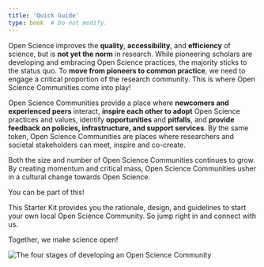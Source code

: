 ```yaml
---
title: 'Quick Guide'
type: book  # Do not modify.
---
```


Open Science improves the **quality**, **accessibility**, and **efficiency** of science, but is **not yet the norm** in research. While pioneering scholars are developing and embracing Open Science practices, the majority sticks to the status quo. To **move from pioneers to common practice**, we need to engage a critical proportion of the research community. This is where Open Science Communities come into play!

Open Science Communities provide a place where **newcomers and experienced peers** interact, **inspire each other to adopt** Open Science practices and values, identify **opportunities** and **pitfalls**, and **provide feedback on policies, infrastructure, and support services**. By the same token, Open Science Communities are places where researchers and societal stakeholders can meet, inspire and co-create. 

Both the size and number of Open Science Communities continues to grow. By creating momentum and critical mass, Open Science Communities usher in a cultural change towards Open Science. 

You can be part of this! 

This Starter Kit provides you the rationale, design, and guidelines to start your own local Open Science Community. So jump right in and connect with us. 

Together, we make science open!

![The four stages of developing an Open Science Community](/OSC-4-stages.png)